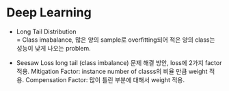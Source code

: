 # Deep Learning

* Long Tail Distribution  
= Class imabalance, 많은 양의 sample로 overfitting되어 적은 양의 class는 성능이 낮게 나오는 problem.

* Seesaw Loss
long tail (class imbalance) 문제 해결 방안, loss에 2가지 factor 적용.
Mitigation Factor: instance number of classs의 비율 만큼 weight 적용.
Compensation Factor: 많이 틀린 부분에 대해서 weight 적용.
